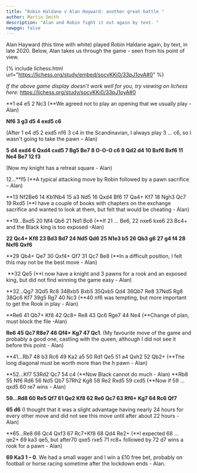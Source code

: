 ```yaml
---
title: "Robin Haldane v Alan Hayward: another great battle "
author: Martin Smith
description: "Alan and Robin fight it out again by text. "
newpgn: false
---
```

Alan Hayward (this time with white) played Robin Haldane again, by text, in late 2020. Below, Alan takes us through the game - seen from his point of view.

{% include lichess.html url="https://lichess.org/study/embed/socvKKi0/33pJ1oyA#0" %}

*If the above game display doesn't work well for you, try viewing on lichess here:* <https://lichess.org/study/socvKKi0/33pJ1oyA#0>    

**1 e4 e5 2 Nc3 (**We agreed not to play an opening that we usually play -Alan)

**Nf6 3 g3 d5 4 exd5 c6**

(After 1 e4 d5 2 exd5 nf6 3 c4 in the Scandinavian, I always play 3 ... c6, so I wasn't going to take the pawn – Alan)

**5 d4 exd4 6 Qxd4 cxd5 7 Bg5 Be7 8 O-O-O c6 9 Qd2 d4 10 Bxf6 Bxf6 11 Ne4 Be7 12 f3**

(Now my knight has a retreat square - Alan)  

12…**f5 (**A typical attacking move by Robin followed by a pawn sacrifice – Alan)

**13 Nf2Be6 14 Kb1Nb4 15 a3 Nd5 16 Qxd4 Bf6 17 Qa4+ Kf7 18 Ngh3 Qc7 19 Rxd5 (**I have a couple of books with chapters on the exchange sacrifice and wanted to look at them, but felt that would be cheating - Alan)

**19…Bxd5 20 Nf4 Qb6 21 Nd1 Bc6 (**If 21 ... Be6, 22 nxe6 kxe6 23 Bc4+  and the Black king is too exposed -Alan)

**22 Qc4+ Kf8 23 Bd3 Bd7 24 Nd5 Qd6 25 N1e3 b5 26 Qb3 g6 27 g4 f4 28 Nxf6 Qxf6**

**29 Qb4+ Qe7 30 Qxf4+ Qf7 31 Qc7 Be8 (**In a difficult position, I felt this may not be the best move - Alan)

 **32 Qe5 (**I now have a knight and 3 pawns for a rook and an exposed king, but did not find winning the game easy - Alan)

**32…Qg7 3Qd5 Rc8 34Bxb5 Bxb5 35Qxb5 Qd4 36Qb7 Re8 37Nd5 Rg8 38Qc6 Kf7 39g5 Rg7 40 Nc3 (**40 nf6 was tempting, but more important to get the Rook in play - Alan)

**Re6 41 Qb7+ Kf8 42 Qc8+ Re8 43 Qc6 Rge7 44 Ne4 (**Change of plan, must block the file -Alan)

**Re6 45 Qc7 R8e7 46 Qf4+ Kg7 47 Qc1**. (My favourite move of the game and probably a good one, castling with the queen, although I did not see it before this point - Alan)

**41…Rb7 48 b3 Rc6 49 Ka2 a5 50 Rd1 Qe5 51 a4 Qxh2 52 Qb2+ (**The long diagonal must be worth more than the h pawn - Alan)

**52…Kf7 53Rd2 Qc7 54 c4 (**Now Black cannot do much - Alan) **Rb8 55 Nf6 Rd6 56 Nd5 Qb7 57Rh2 Kg8 58 Re2 Rxd5 59 cxd5 (**Now if 59 ... qxd5 60 re7 wins - Alan)

**59…Rd8 60 Re5 Qf7 61 Qe2 Kf8 62 Re6 Qc7 63 Rf6+ Kg7 64 Rc6 Qf7**

**65 d6** (I thought that it was a slight advantage having nearly 24 hours for every other move and did not see this move until after about 22 hours - Alan)

**65…Re8 66 Qc4 Qxf3 67 Rc7+Kf8 68 Qd4 Re2+ (**I expected 68 ... qe2+ 69 ka3 qe5, but after70 qxe5 rxe5 71 rc8+ followed by 72 d7 wins a rook for a pawn - Alan)

**69 Ka3 1 – 0**. We had a small wager and I win a £10 free bet, probably on football or horse r[](https://lichess.org/study/socvKKi0/33pJ1oyA#0)acing sometime after the lockdown ends - Alan.
